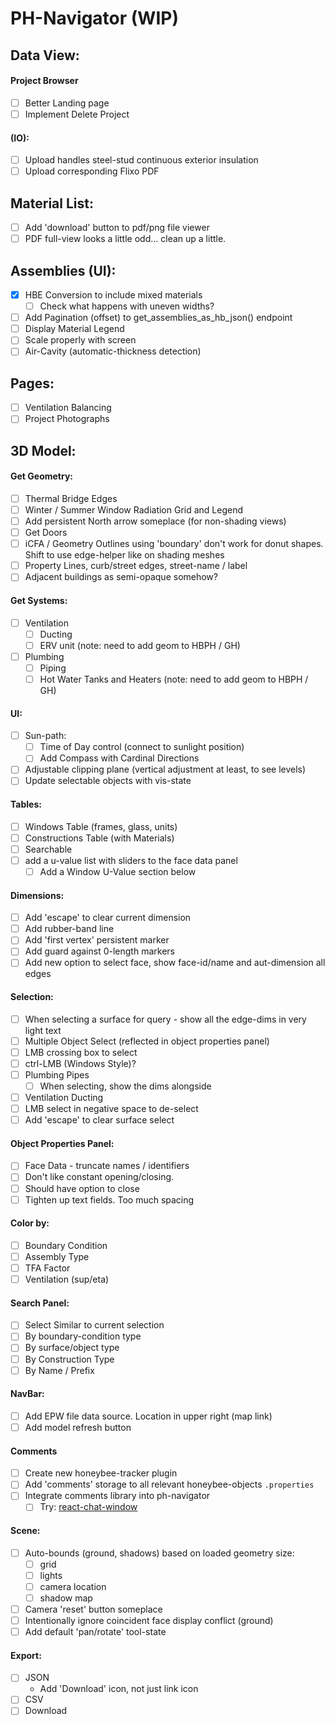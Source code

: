 # PH-Navigator (WIP)

## Data View:

#### Project Browser

- [ ] Better Landing page
- [ ] Implement Delete Project

#### (IO):

- [ ] Upload handles steel-stud continuous exterior insulation
- [ ] Upload corresponding Flixo PDF

## Material List:

- [ ] Add 'download' button to pdf/png file viewer
- [ ] PDF full-view looks a little odd... clean up a little.

## Assemblies (UI):

- [x] HBE Conversion to include mixed materials
  - [ ] Check what happens with uneven widths?
- [ ] Add Pagination (offset) to get_assemblies_as_hb_json() endpoint
- [ ] Display Material Legend
- [ ] Scale properly with screen
- [ ] Air-Cavity (automatic-thickness detection)

## Pages:

- [ ] Ventilation Balancing
- [ ] Project Photographs

## 3D Model:

#### Get Geometry:

- [ ] Thermal Bridge Edges
- [ ] Winter / Summer Window Radiation Grid and Legend
- [ ] Add persistent North arrow someplace (for non-shading views)
- [ ] Get Doors
- [ ] iCFA / Geometry Outlines using 'boundary' don't work for donut shapes. Shift to use edge-helper like on shading meshes
- [ ] Property Lines, curb/street edges, street-name / label
- [ ] Adjacent buildings as semi-opaque somehow?

#### Get Systems:

- [ ] Ventilation
  - [ ] Ducting
  - [ ] ERV unit (note: need to add geom to HBPH / GH)
- [ ] Plumbing
  - [ ] Piping
  - [ ] Hot Water Tanks and Heaters (note: need to add geom to HBPH / GH)

#### UI:

- [ ] Sun-path:
  - [ ] Time of Day control (connect to sunlight position)
  - [ ] Add Compass with Cardinal Directions
- [ ] Adjustable clipping plane (vertical adjustment at least, to see levels)
- [ ] Update selectable objects with vis-state

#### Tables:

- [ ] Windows Table (frames, glass, units)
- [ ] Constructions Table (with Materials)
- [ ] Searchable
- [ ] add a u-value list with sliders to the face data panel
  - [ ] Add a Window U-Value section below

#### Dimensions:

- [ ] Add 'escape' to clear current dimension
- [ ] Add rubber-band line
- [ ] Add 'first vertex' persistent marker
- [ ] Add guard against 0-length markers
- [ ] Add new option to select face, show face-id/name and aut-dimension all edges

#### Selection:

- [ ] When selecting a surface for query - show all the edge-dims in very light text
- [ ] Multiple Object Select (reflected in object properties panel)
- [ ] LMB crossing box to select
- [ ] ctrl-LMB (Windows Style)?
- [ ] Plumbing Pipes
  - [ ] When selecting, show the dims alongside
- [ ] Ventilation Ducting
- [ ] LMB select in negative space to de-select
- [ ] Add 'escape' to clear surface select

#### Object Properties Panel:

- [ ] Face Data - truncate names / identifiers
- [ ] Don't like constant opening/closing.
- [ ] Should have option to close
- [ ] Tighten up text fields. Too much spacing

#### Color by:

- [ ] Boundary Condition
- [ ] Assembly Type
- [ ] TFA Factor
- [ ] Ventilation (sup/eta)

#### Search Panel:

- [ ] Select Similar to current selection
- [ ] By boundary-condition type
- [ ] By surface/object type
- [ ] By Construction Type
- [ ] By Name / Prefix

#### NavBar:

- [ ] Add EPW file data source. Location in upper right (map link)
- [ ] Add model refresh button

#### Comments

- [ ] Create new honeybee-tracker plugin
- [ ] Add 'comments' storage to all relevant honeybee-objects `.properties`
- [ ] Integrate comments library into ph-navigator
  - [ ] Try: [react-chat-window](https://www.npmjs.com/package/react-chat-window?activeTab=readme)

#### Scene:

- [ ] Auto-bounds (ground, shadows) based on loaded geometry size:
  - [ ] grid
  - [ ] lights
  - [ ] camera location
  - [ ] shadow map
- [ ] Camera 'reset' button someplace
- [ ] Intentionally ignore coincident face display conflict (ground)
- [ ] Add default 'pan/rotate' tool-state

#### Export:

- [ ] JSON
  - Add 'Download' icon, not just link icon
- [ ] CSV
- [ ] Download
